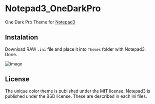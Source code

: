 # Notepad3_OneDarkPro
One Dark Pro Theme for [Notepad3](https://github.com/rizonesoft/Notepad3)

## Instalation

Download RAW `.ini` file and place it into `Themes` folder with Notepad3. Done. 

![image](https://user-images.githubusercontent.com/7759507/147801354-2be6be65-a727-407f-a7e6-fda721e7b8cc.png)

## License
The unique color theme is published under the MIT license. Notepad3 is published under the BSD license. These are described in each ini files.
